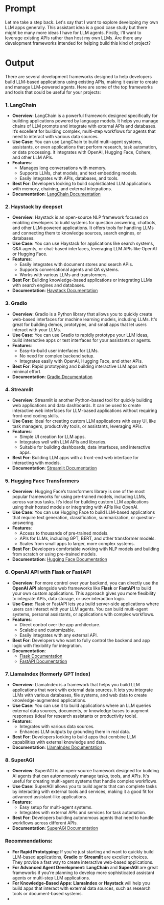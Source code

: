 # Prompt

Let me take a step back. Let's say that I want to explore developing my own LLM apps generally. This assistant idea is a good case study but there might be many more ideas I have for LLM agents. Firstly, I'll want to leverage existing APIs rather than host my own LLMs. Are there any development frameworks intended for helping build this kind of project?

# Output

There are several development frameworks designed to help developers build LLM-based applications using existing APIs, making it easier to create and manage LLM-powered agents. Here are some of the top frameworks and tools that could be useful for your projects:

### 1. LangChain

- **Overview**: LangChain is a powerful framework designed specifically for building applications powered by language models. It helps you manage chains of LLM prompts and integrate with external APIs and databases. It’s excellent for building complex, multi-step workflows for agents that need to interact with various data sources.
- **Use Case**: You can use LangChain to build multi-agent systems, assistants, or even applications that perform research, task automation, or data processing. It integrates with OpenAI, Hugging Face, Cohere, and other LLM APIs.
- **Features**:
  - Manages long conversations with memory.
  - Supports LLMs, chat models, and text embedding models.
  - Easily integrates with APIs, databases, and tools.
- **Best For**: Developers looking to build sophisticated LLM applications with memory, chaining, and external integrations.
- **Documentation**: [LangChain Documentation](https://langchain.com/)

### 2. Haystack by deepset

- **Overview**: Haystack is an open-source NLP framework focused on enabling developers to build systems for question answering, chatbots, and other LLM-powered applications. It offers tools for handling LLMs and connecting them to knowledge sources, search engines, or databases.
- **Use Case**: You can use Haystack for applications like search systems, Q\&A agents, or chat-based interfaces, leveraging LLM APIs like OpenAI or Hugging Face.
- **Features**:
  - Easily integrates with document stores and search APIs.
  - Supports conversational agents and QA systems.
  - Works with various LLMs and transformers.
- **Best For**: Building knowledge-based applications or integrating LLMs with search engines and databases.
- **Documentation**: [Haystack Documentation](https://docs.haystack.deepset.ai/)

### 3. Gradio

- **Overview**: Gradio is a Python library that allows you to quickly create web-based interfaces for machine learning models, including LLMs. It's great for building demos, prototypes, and small apps that let users interact with your LLMs.
- **Use Case**: You can use Gradio to rapidly prototype your LLM ideas, build interactive apps or test interfaces for your assistants or agents.
- **Features**:
  - Easy-to-build user interfaces for LLMs.
  - No need for complex backend setup.
  - Integrates easily with OpenAI, Hugging Face, and other APIs.
- **Best For**: Rapid prototyping and building interactive LLM apps with minimal effort.
- **Documentation**: [Gradio Documentation](https://gradio.app/)

### 4. Streamlit

- **Overview**: Streamlit is another Python-based tool for quickly building web applications and data dashboards. It can be used to create interactive web interfaces for LLM-based applications without requiring front-end coding skills.
- **Use Case**: Ideal for creating custom LLM applications with easy UI, like task managers, productivity tools, or assistants, leveraging APIs.
- **Features**:
  - Simple UI creation for LLM apps.
  - Integrates well with LLM APIs and libraries.
  - Suitable for building dashboards, data interfaces, and interactive apps.
- **Best For**: Building LLM apps with a front-end web interface for interacting with models.
- **Documentation**: [Streamlit Documentation](https://streamlit.io/)

### 5. Hugging Face Transformers

- **Overview**: Hugging Face’s transformers library is one of the most popular frameworks for using pre-trained models, including LLMs, across various tasks. It’s ideal for building custom LLM applications using their hosted models or integrating with APIs like OpenAI.
- **Use Case**: You can use Hugging Face to build LLM-based applications that require text generation, classification, summarization, or question-answering.
- **Features**:
  - Access to thousands of pre-trained models.
  - APIs for LLMs, including GPT, BERT, and other transformer models.
  - Scales from small apps to larger, more complex systems.
- **Best For**: Developers comfortable working with NLP models and building from scratch or using pre-trained models.
- **Documentation**: [Hugging Face Documentation](https://huggingface.co/docs/transformers/)

### 6. OpenAI API with Flask or FastAPI

- **Overview**: For more control over your backend, you can directly use the **OpenAI API** alongside web frameworks like **Flask** or **FastAPI** to build your own custom applications. This approach gives you more flexibility to integrate APIs, data storage, or user interaction logic.
- **Use Case**: Flask or FastAPI lets you build server-side applications where users can interact with your LLM agents. You can build multi-agent systems, personal assistants, or applications with complex workflows.
- **Features**:
  - Direct control over the app architecture.
  - Scalable and customizable.
  - Easily integrates with any external API.
- **Best For**: Developers who want to fully control the backend and app logic with flexibility for integration.
- **Documentation**:
  - [Flask Documentation](https://flask.palletsprojects.com/)
  - [FastAPI Documentation](https://fastapi.tiangolo.com/)

### 7. LlamaIndex (formerly GPT Index)

- **Overview**: LlamaIndex is a framework that helps you build LLM applications that work with external data sources. It lets you integrate LLMs with various databases, file systems, and web data to create knowledge-augmented applications.
- **Use Case**: You can use it to build applications where an LLM queries external data sources, documents, or knowledge bases to augment responses (ideal for research assistants or productivity tools).
- **Features**:
  - Integrates with various data sources.
  - Enhances LLM outputs by grounding them in real data.
- **Best For**: Developers looking to build apps that combine LLM capabilities with external knowledge and data.
- **Documentation**: [LlamaIndex Documentation](https://gpt-index.readthedocs.io/)

### 8. SuperAGI

- **Overview**: SuperAGI is an open-source framework designed for building AI agents that can autonomously manage tasks, tools, and APIs. It's useful for creating multi-agent systems that handle complex workflows.
- **Use Case**: SuperAGI allows you to build agents that can complete tasks by interacting with external tools and services, making it a good fit for advanced assistant-like applications.
- **Features**:
  - Easy setup for multi-agent systems.
  - Integrates with external APIs and services for task automation.
- **Best For**: Developers building autonomous agents that need to handle workflows across different APIs.
- **Documentation**: [SuperAGI Documentation](https://superagi.com/)

### Recommendations:

- **For Rapid Prototyping**: If you're just starting and want to quickly build LLM-based applications, **Gradio** or **Streamlit** are excellent choices. They provide a fast way to create interactive web-based applications.
- **For Advanced Agent Development**: **LangChain** and **SuperAGI** are great frameworks if you're planning to develop more sophisticated assistant agents or multi-step LLM applications.
- **For Knowledge-Based Apps**: **LlamaIndex** or **Haystack** will help you build apps that interact with external data sources, such as research tools or document-based systems.
- 




